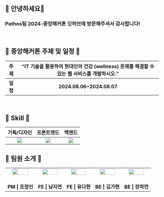## 👋 안녕하세요👋
### Pathos팀 2024-중앙해커톤 깃허브에 방문해주셔서 감사합니다!

<br>

## 📌 중앙해커톤 주제 및 일정 📌

| <b>주제</b> | “IT 기술을 활용하여 현대인의 건강 (wellness) 문제를 해결할 수 있는 웹 서비스를 개발하시오.” |
|:------:|:-------:|
| <b>일정</b> | <b>2024.08.06~2024.08.07</b> |

<br>

## 🔨 Skill 🔨

  |기획/디자인|프론트엔드|백엔드|
  |:-------------:|:-------------:|:-------------:|
  |<img src="https://img.shields.io/badge/Figma-F24E1E?style=for-the-badge&logo=Figma&logoColor=white">|<img src="https://img.shields.io/badge/React-61DAFB?style=for-the-badge&logo=React&logoColor=white">|<img src="https://img.shields.io/badge/Django-092E20?style=for-the-badge&logo=Django&logoColor=white">|

## 🔨 팀원 소개 🔨
<table>
  <tbody>
    <tr>
      <td align="center"><a href="https://github.com/CHOjeongin"><img width="80%" src="https://github.com/user-attachments/assets/11c532a4-ea9a-4f1a-9049-db21bc8a0b3f"/></a><br /><br /></td>
      <td align="center"><a href="https://github.com/jiyeoneeeeeeee"><img width="80%" src="https://github.com/user-attachments/assets/023c2d0f-0489-4593-8aa1-04c98e0c1ffd"/></a><br /><br /></td>
      <td align="center"><a href="https://github.com/dauhny"><img width="80%" src="https://github.com/user-attachments/assets/6dd68578-d786-4650-adf3-c3b9cd88364f"/></a><br /><br /></td>
      <td align="center"><a href="https://github.com/Kimgah"><img width="80%" src="https://github.com/user-attachments/assets/b1b57b8a-8b0b-4b5c-aaba-9b6e81508cb7"/></a><br /><br /></td>
       <td align="center"><a href="https://github.com/hyjang14"><img width="80%" src="https://github.com/user-attachments/assets/80d2cc92-c0fa-4324-86a9-3068bbc013d4"/></a><br /><br /></td>
     <tr/>
     <tr>
      <td align="center"><b>PM | 조정인</b></td>
      <td align="center"><b>FE | 남지연</b></td>
      <td align="center"><b>FE | 유다현</b></td>
      <td align="center"><b>BE | 김가현</b></td>
      <td align="center"><b>BE | 장하연</b></td>
     <tr/>
  </tbody>
</table>
</div>
<!--

**Here are some ideas to get you started:**

🙋‍♀️ A short introduction - what is your organization all about?
🌈 Contribution guidelines - how can the community get involved?
👩‍💻 Useful resources - where can the community find your docs? Is there anything else the community should know?
🍿 Fun facts - what does your team eat for breakfast?
🧙 Remember, you can do mighty things with the power of [Markdown](https://docs.github.com/github/writing-on-github/getting-started-with-writing-and-formatting-on-github/basic-writing-and-formatting-syntax)
-->
